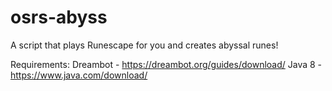 # osrs-abyss
A script that plays Runescape for you and creates abyssal runes!

Requirements:
Dreambot - https://dreambot.org/guides/download/
Java 8 - https://www.java.com/download/
